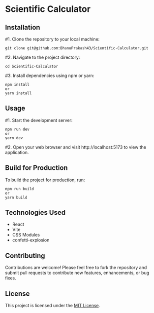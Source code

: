 # Scientific Calculator


## Installation

#1. Clone the repository to your local machine:

    git clone git@github.com:BhanuPrakash43/Scientific-Calculator.git

#2. Navigate to the project directory:

    cd Scientific-Calculator

#3. Install dependencies using npm or yarn:

    npm install
    or
    yarn install

## Usage

#1. Start the development server:

    npm run dev
    or
    yarn dev

#2. Open your web browser and visit http://localhost:5173 to view the application.

## Build for Production

To build the project for production, run:

    npm run build
    or
    yarn build


## Technologies Used

- React
- Vite
- CSS Modules
- confetti-explosion

## Contributing

Contributions are welcome! Please feel free to fork the repository and submit pull requests to contribute new features, enhancements, or bug fixes.

## License

This project is licensed under the [MIT License](LICENSE).
